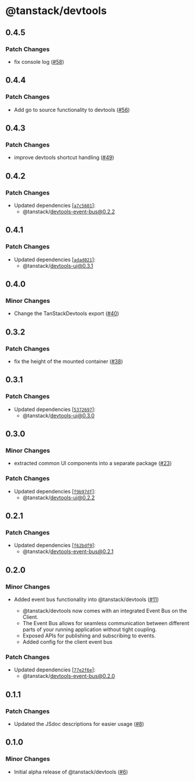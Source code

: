 # @tanstack/devtools

## 0.4.5

### Patch Changes

- fix console log ([#58](https://github.com/TanStack/devtools/pull/58))

## 0.4.4

### Patch Changes

- Add go to source functionality to devtools ([#56](https://github.com/TanStack/devtools/pull/56))

## 0.4.3

### Patch Changes

- improve devtools shortcut handling ([#49](https://github.com/TanStack/devtools/pull/49))

## 0.4.2

### Patch Changes

- Updated dependencies [[`a7c5601`](https://github.com/TanStack/devtools/commit/a7c5601607a8f2ee293f23f10f434c623f0b7761)]:
  - @tanstack/devtools-event-bus@0.2.2

## 0.4.1

### Patch Changes

- Updated dependencies [[`adad021`](https://github.com/TanStack/devtools/commit/adad0217e25044993bc24f19cd06ce546433b5ba)]:
  - @tanstack/devtools-ui@0.3.1

## 0.4.0

### Minor Changes

- Change the TanStackDevtools export ([#40](https://github.com/TanStack/devtools/pull/40))

## 0.3.2

### Patch Changes

- fix the height of the mounted container ([#38](https://github.com/TanStack/devtools/pull/38))

## 0.3.1

### Patch Changes

- Updated dependencies [[`5372697`](https://github.com/TanStack/devtools/commit/5372697a58bfd60f4c25f0d3f7291c2d1b473b09)]:
  - @tanstack/devtools-ui@0.3.0

## 0.3.0

### Minor Changes

- extracted common UI components into a separate package ([#23](https://github.com/TanStack/devtools/pull/23))

### Patch Changes

- Updated dependencies [[`f9b97df`](https://github.com/TanStack/devtools/commit/f9b97dfbfdb3b6eccf51cba2655b8bd542f21bfa)]:
  - @tanstack/devtools-ui@0.2.2

## 0.2.1

### Patch Changes

- Updated dependencies [[`f62bdf9`](https://github.com/TanStack/devtools/commit/f62bdf903591fad15cccab93290a95c194c99b51)]:
  - @tanstack/devtools-event-bus@0.2.1

## 0.2.0

### Minor Changes

- Added event bus functionality into @tanstack/devtools ([#11](https://github.com/TanStack/devtools/pull/11))

  - @tanstack/devtools now comes with an integrated Event Bus on the Client.
  - The Event Bus allows for seamless communication between different parts of your running application
    without tight coupling.
  - Exposed APIs for publishing and subscribing to events.
  - Added config for the client event bus

### Patch Changes

- Updated dependencies [[`77e2f6e`](https://github.com/TanStack/devtools/commit/77e2f6e8d3d5cc82b8d37fcc00c01078e9960003)]:
  - @tanstack/devtools-event-bus@0.2.0

## 0.1.1

### Patch Changes

- Updated the JSdoc descriptions for easier usage ([#8](https://github.com/TanStack/devtools/pull/8))

## 0.1.0

### Minor Changes

- Initial alpha release of @tanstack/devtools ([#6](https://github.com/TanStack/devtools/pull/6))
